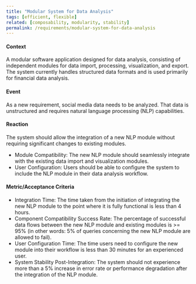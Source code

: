 ```yaml
---
title: "Modular System for Data Analysis"
tags: [efficient, flexible]
related: [composability, modularity, stability]
permalink: /requirements/modular-system-for-data-analysis
---
```


<div class="quality-requirement" markdown="1">

#### Context

A modular software application designed for data analysis, consisting of independent modules for data import, processing, visualization, and export.
    The system currently handles structured data formats and is used primarily for financial data analysis.

#### Event
As a new requirement, social media data needs to be analyzed. 
That data is unstructured and requires natural language processing (NLP) capabilities.

#### Reaction
The system should allow the integration of a new NLP module without requiring significant changes to existing modules.

* Module Compatibility: The new NLP module should seamlessly integrate with the existing data import and visualization modules.
* User Configuration: Users should be able to configure the system to include the NLP module in their data analysis workflow.

#### Metric/Acceptance Criteria

* Integration Time: The time taken from the initiation of integrating the new NLP module to the point where it is fully functional is less than 4 hours.
* Component Compatibility Success Rate: The percentage of successful data flows between the new NLP module and existing modules is >= 95% (in other words: 5% of queries concerning the new NLP module are allowed to fail).
* User Configuration Time: The time users need to configure the new module into their workflow is less than 30 minutes for an experienced user.
* System Stability Post-Integration: The system should not experience more than a 5% increase in error rate or performance degradation after the integration of the NLP module.
 
</div><br>


